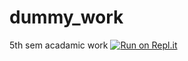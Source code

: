 # dummy_work
5th sem acadamic work
[![Run on Repl.it](https://repl.it/badge/github/Ahamed12/dummy_work)](https://repl.it/github/Ahamed12/dummy_work)
